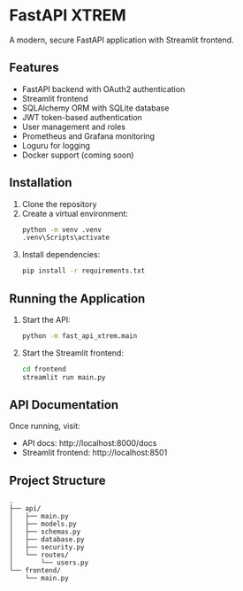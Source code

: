 # FastAPI XTREM

A modern, secure FastAPI application with Streamlit frontend.

## Features

- FastAPI backend with OAuth2 authentication
- Streamlit frontend
- SQLAlchemy ORM with SQLite database
- JWT token-based authentication
- User management and roles
- Prometheus and Grafana monitoring
- Loguru for logging
- Docker support (coming soon)

## Installation

1. Clone the repository
2. Create a virtual environment:
   ```bash
   python -m venv .venv
   .venv\Scripts\activate
   ```
3. Install dependencies:
   ```bash
   pip install -r requirements.txt
   ```

## Running the Application

1. Start the API:
   ```bash
   python -m fast_api_xtrem.main
   ```

2. Start the Streamlit frontend:
   ```bash
   cd frontend
   streamlit run main.py
   ```

## API Documentation

Once running, visit:
- API docs: http://localhost:8000/docs
- Streamlit frontend: http://localhost:8501

## Project Structure

```
.
├── api/
│   ├── main.py
│   ├── models.py
│   ├── schemas.py
│   ├── database.py
│   ├── security.py
│   └── routes/
│       └── users.py
└── frontend/
    └── main.py
